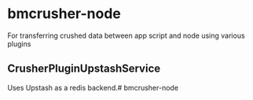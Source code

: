 

# bmcrusher-node

For transferring crushed data between app script and node using various plugins

## CrusherPluginUpstashService

Uses Upstash as a redis backend.# bmcrusher-node
